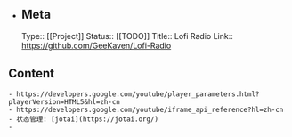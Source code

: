 - ## Meta
  Type:: [[Project]]
  Status:: [[TODO]]
  Title:: Lofi Radio
  Link:: https://github.com/GeeKaven/Lofi-Radio
## Content
	- https://developers.google.com/youtube/player_parameters.html?playerVersion=HTML5&hl=zh-cn
	- https://developers.google.com/youtube/iframe_api_reference?hl=zh-cn
	- 状态管理: [jotai](https://jotai.org/)
	-